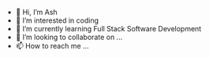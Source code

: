 - 👋 Hi, I’m Ash
- 👀 I’m interested in coding
- 🌱 I’m currently learning Full Stack Software Development
- 💞️ I’m looking to collaborate on ...
- 📫 How to reach me ...

<!---
AshLaw96/AshLaw96 is a ✨ special ✨ repository because its `README.md` (this file) appears on your GitHub profile.
You can click the Preview link to take a look at your changes.
--->
